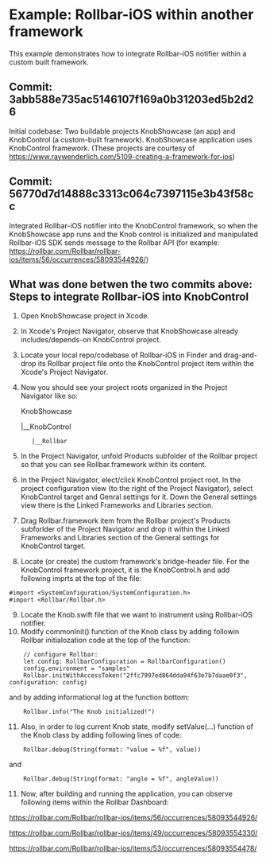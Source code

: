 # Example: Rollbar-iOS within another framework

This example demonstrates how to integrate Rollbar-iOS notifier within a custom built framework.

## Commit: 3abb588e735ac5146107f169a0b31203ed5b2d26
Initial codebase: 
Two buildable projects KnobShowcase (an app) and KnobControl (a custom-built framework). 
KnobShowcase application uses KnobControl framework. 
(These projects are courtesy of https://www.raywenderlich.com/5109-creating-a-framework-for-ios)

## Commit: 56770d7d14888c3313c064c7397115e3b43f58cc

Integrated Rollbar-iOS notifier into the KnobControl framework, so when the KnobShowcase app runs and the Knob control is initialized and manipulated Rollbar-iOS SDK sends message to the Rollbar API (for example: https://rollbar.com/Rollbar/rollbar-ios/items/56/occurrences/58093544926/)

## What was done betwen the two commits above: Steps to integrate Rollbar-iOS into KnobControl

1. Open KnobShowcase project in Xcode.
2. In Xcode's Project Navigator, observe that KnobShowcase already includes/depends-on KnobControl project.
3. Locate your local repo/codebase of Rollbar-iOS in Finder and drag-and-drop its Rollbar project file onto 
   the KnobControl project item within the Xcode's Project Navigator.
4. Now you should see your project roots organized in the Project Navigator like so:
   
      KnobShowcase
      
      |__KnobControl
      
          |__Rollbar
          

5. In the Project Navigator, unfold Products subfolder of the Rollbar project so that you can see Rollbar.framework within its content.
6. In the Project Navigator, elect/click KnobControl project root. In the project configuration view (to the right of the Project Navigator), select KnobControl target and Genral settings for it. Down the General settings view there is the Linked Frameworks and Libraries section.
7. Drag Rollbar.framework item from the Rollbar project's Products subforlder of the Project Navigator and drop it within the Linked Frameworks and Libraries section of the General settings for KnobControl target.
8. Locate (or create) the custom framework's bridge-header file. For the KnobControl framework project, it is the KnobControl.h and add following imprts at the top of the file:
```
#import <SystemConfiguration/SystemConfiguration.h>
#import <Rollbar/Rollbar.h>
```
9. Locate the Knob.swift file that we want to instrument using Rollbar-iOS notifier.
10.  Modify commonInit() function of the Knob class by adding followin Rollbar initialozation code at the top of the function:
```
    // configure Rollbar:
    let config: RollbarConfiguration = RollbarConfiguration()
    config.environment = "samples"
    Rollbar.initWithAccessToken("2ffc7997ed864dda94f63e7b7daae0f3", configuration: config)
```
and by adding informational log at the function bottom:
```
    Rollbar.info("The Knob initialized!")
```
11. Also, in order to log current Knob state, modify setValue(...) function of the Knob class by adding following lines of code:
```
    Rollbar.debug(String(format: "value = %f", value))
```
and 
```
    Rollbar.debug(String(format: "angle = %f", angleValue))
```
11. Now, after building and running the application, you can observe following items within the Rollbar Dashboard:

   https://rollbar.com/Rollbar/rollbar-ios/items/56/occurrences/58093544926/

   https://rollbar.com/Rollbar/rollbar-ios/items/49/occurrences/58093554330/

   https://rollbar.com/Rollbar/rollbar-ios/items/53/occurrences/58093554478/

